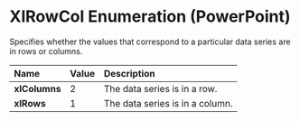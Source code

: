 
# XlRowCol Enumeration (PowerPoint)

Specifies whether the values that correspond to a particular data series are in rows or columns.



|**Name**|**Value**|**Description**|
|:-----|:-----|:-----|
|**xlColumns**|2|The data series is in a row.|
|**xlRows**|1|The data series is in a column.|
